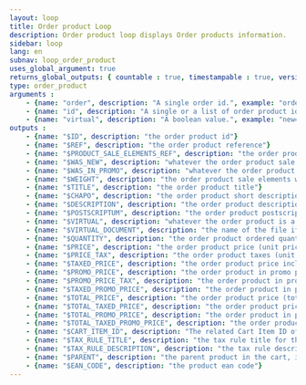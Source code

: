 ```yaml
---
layout: loop
title: Order product Loop
description: Order product loop displays Order products information.
sidebar: loop
lang: en
subnav: loop_order_product
uses_global_argument: true
returns_global_outputs: { countable : true, timestampable : true, versionable : false }
type: order_product
arguments :
    - {name: "order", description: "A single order id.", example: "order=\"2\"", mandatory: "true"}
    - {name: "id", description: "A single or a list of order product ids.", example: "id=\"2\", id=\"1,4,7\""}
    - {name: "virtual", description: "A boolean value.", example: "new=\"yes\""}
outputs :
    - {name: "$ID", description: "the order product id"}
    - {name: "$REF", description: "the order product reference"}
    - {name: "$PRODUCT_SALE_ELEMENTS_REF", description: "the order product sale elements reference"}
    - {name: "$WAS_NEW", description: "whatever the order product sale elements was new or not"}
    - {name: "$WAS_IN_PROMO", description: "whatever the order product sale elements was in promo or not"}
    - {name: "$WEIGHT", description: "the order product sale elements weight"}
    - {name: "$TITLE", description: "the order product title"}
    - {name: "$CHAPO", description: "the order product short description"}
    - {name: "$DESCRIPTION", description: "the order product description"}
    - {name: "$POSTSCRIPTUM", description: "the order product postscriptum"}
    - {name: "$VIRTUAL", description: "whatever the order product is a virtual product or not"}
    - {name: "$VIRTUAL_DOCUMENT", description: "the name of the file if the product is virtual."}
    - {name: "$QUANTITY", description: "the order product ordered quantity"}
    - {name: "$PRICE", description: "the order product price (unit price)"}
    - {name: "$PRICE_TAX", description: "the order product taxes (unit price)"}
    - {name: "$TAXED_PRICE", description: "the order product price including taxes (unit price)"}
    - {name: "$PROMO_PRICE", description: "the order product in promo price (unit price)"}
    - {name: "$PROMO_PRICE_TAX", description: "the order product in promo price taxes (unit price)"}
    - {name: "$TAXED_PROMO_PRICE", description: "the order product in promo price including taxes (unit price)"}
    - {name: "$TOTAL_PRICE", description: "the order product price (total price)", from_version: "2.3"}
    - {name: "$TOTAL_TAXED_PRICE", description: "the order product price including taxes (total price)", from_version: "2.3"}
    - {name: "$TOTAL_PROMO_PRICE", description: "the order product in promo price (total price)", from_version: "2.3"}
    - {name: "$TOTAL_TAXED_PROMO_PRICE", description: "the order product in promo price including taxes (total price)", from_version: "2.3"}
    - {name: "$CART_ITEM_ID", description: "The related Cart Item ID of this order product", from_version: "2.4"}
    - {name: "$TAX_RULE_TITLE", description: "the tax rule title for this item"}
    - {name: "$TAX_RULE_DESCRIPTION", description: "the tax rule description for this item"}
    - {name: "$PARENT", description: "the parent product in the cart, if the current product has one"}
    - {name: "$EAN_CODE", description: "the product ean code"}
---
```

